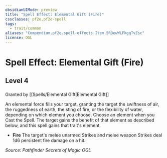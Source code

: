 ```yaml
---
obsidianUIMode: preview
title: "Spell Effect: Elemental Gift (Fire)"
cssclasses: pf2e,pf2e-spell
tags:
  - trait/common
aliases: "Compendium.pf2e.spell-effects.Item.5R3ewWLFkgqTvZsc"
license: OGL
---
```

# Spell Effect: Elemental Gift (Fire)
## Level 4
### 






Granted by [[Spells/Elemental Gift|Elemental Gift]]

An elemental force fills your target, granting the target the swiftness of air, the ruggedness of earth, the sting of fire, or the flexibility of water, depending on which element you choose. Choose an element when you Cast the Spell. The target gains the benefit of that element as described below, and this spell gains that trait's element.

*   **Fire** The target's melee unarmed Strikes and melee weapon Strikes deal 1d6 persistent fire damage on a hit.

*Source: Pathfinder Secrets of Magic*
*OGL*